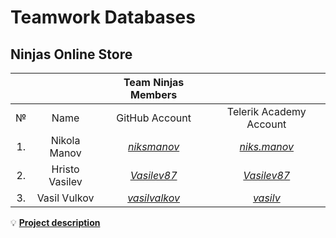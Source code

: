 # Teamwork Databases

## Ninjas Online Store

|   |              |             **Team Ninjas Мembers**           |                                                          |
|:-:|:------------:|:---------------------------------------------:|:--------------------------------------------------------:|
|№  |   Name       |              GitHub Аccount                   |                Telerik Academy Аccount                   |
|1. |Nikola Manov  |[_niksmanov_](https://github.com/niksmanov)    |[_niks.manov_](http://telerikacademy.com/Users/niks.manov)|
|2. |Hristo Vasilev|[_Vasilev87_](https://github.com/Vasilev87)    |[_Vasilev87_](http://telerikacademy.com/Users/Vasilev87)  |
|3. |Vasil Vulkov  |[_vasilvalkov_](https://github.com/vasilvalkov)|[_vasilv_](http://telerikacademy.com/Users/vasilv)        |

:bulb: [**Project description**](./docs/Project-description.md)
